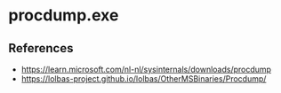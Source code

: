 # procdump.exe

## References
* https://learn.microsoft.com/nl-nl/sysinternals/downloads/procdump
* https://lolbas-project.github.io/lolbas/OtherMSBinaries/Procdump/
